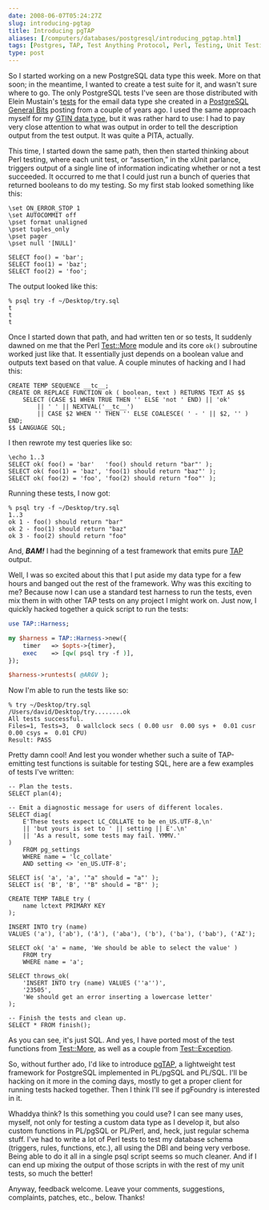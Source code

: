 ```yaml
--- 
date: 2008-06-07T05:24:27Z
slug: introducing-pgtap
title: Introducing pgTAP
aliases: [/computers/databases/postgresql/introducing_pgtap.html]
tags: [Postgres, TAP, Test Anything Protocol, Perl, Testing, Unit Testing]
type: post
---
```


So I started working on a new PostgreSQL data type this week. More on that soon;
in the meantime, I wanted to create a test suite for it, and wasn't sure where
to go. The only PostgreSQL tests I've seen are those distributed with Elein
Mustain's [tests] for the email data type she created in a [PostgreSQL General
Bits] posting from a couple of years ago. I used the same approach myself for my
[GTIN data type], but it was rather hard to use: I had to pay very close
attention to what was output in order to tell the description output from the
test output. It was quite a PITA, actually.

This time, I started down the same path, then then started thinking about Perl
testing, where each unit test, or “assertion,” in the xUnit parlance, triggers
output of a single line of information indicating whether or not a test
succeeded. It occurred to me that I could just run a bunch of queries that
returned booleans to do my testing. So my first stab looked something like this:

``` postgres
\set ON_ERROR_STOP 1
\set AUTOCOMMIT off
\pset format unaligned
\pset tuples_only
\pset pager
\pset null '[NULL]'

SELECT foo() = 'bar';
SELECT foo(1) = 'baz';
SELECT foo(2) = 'foo';
```

The output looked like this:

    % psql try -f ~/Desktop/try.sql
    t
    t
    t

Once I started down that path, and had written ten or so tests, It suddenly
dawned on me that the Perl [Test::More] module and its core `ok()` subroutine
worked just like that. It essentially just depends on a boolean value and
outputs text based on that value. A couple minutes of hacking and I had this:

``` postgres
CREATE TEMP SEQUENCE __tc__;
CREATE OR REPLACE FUNCTION ok ( boolean, text ) RETURNS TEXT AS $$
    SELECT (CASE $1 WHEN TRUE THEN '' ELSE 'not ' END) || 'ok'
        || ' ' || NEXTVAL('__tc__')
        || CASE $2 WHEN '' THEN '' ELSE COALESCE( ' - ' || $2, '' ) END;
$$ LANGUAGE SQL;
```

I then rewrote my test queries like so:

``` postgres
\echo 1..3
SELECT ok( foo() = 'bar'   'foo() should return "bar"' );
SELECT ok( foo(1) = 'baz', 'foo(1) should return "baz"' );
SELECT ok( foo(2) = 'foo', 'foo(2) should return "foo"' );
```

Running these tests, I now got:

    % psql try -f ~/Desktop/try.sql
    1..3
    ok 1 - foo() should return "bar"
    ok 2 - foo(1) should return "baz"
    ok 3 - foo(2) should return "foo"

And, ***BAM!*** I had the beginning of a test framework that emits pure [TAP]
output.

Well, I was so excited about this that I put aside my data type for a few hours
and banged out the rest of the framework. Why was this exciting to me? Because
now I can use a standard test harness to run the tests, even mix them in with
other TAP tests on any project I might work on. Just now, I quickly hacked
together a quick script to run the tests:

``` perl
use TAP::Harness;

my $harness = TAP::Harness->new({
    timer   => $opts->{timer},
    exec    => [qw( psql try -f )],
});

$harness->runtests( @ARGV );
```

Now I'm able to run the tests like so:

    % try ~/Desktop/try.sql        
    /Users/david/Desktop/try........ok   
    All tests successful.
    Files=1, Tests=3,  0 wallclock secs ( 0.00 usr  0.00 sys +  0.01 cusr  0.00 csys =  0.01 CPU)
    Result: PASS

Pretty damn cool! And lest you wonder whether such a suite of TAP-emitting test
functions is suitable for testing SQL, here are a few examples of tests I've
written:

``` postgres
-- Plan the tests.
SELECT plan(4);

-- Emit a diagnostic message for users of different locales.
SELECT diag(
    E'These tests expect LC_COLLATE to be en_US.UTF-8,\n'
    || 'but yours is set to ' || setting || E'.\n'
    || 'As a result, some tests may fail. YMMV.'
)
    FROM pg_settings
    WHERE name = 'lc_collate'
    AND setting <> 'en_US.UTF-8';

SELECT is( 'a', 'a', '"a" should = "a"' );
SELECT is( 'B', 'B', '"B" should = "B"' );

CREATE TEMP TABLE try (
    name lctext PRIMARY KEY
);

INSERT INTO try (name)
VALUES ('a'), ('ab'), ('â'), ('aba'), ('b'), ('ba'), ('bab'), ('AZ');

SELECT ok( 'a' = name, 'We should be able to select the value' )
    FROM try
    WHERE name = 'a';

SELECT throws_ok(
    'INSERT INTO try (name) VALUES (''a'')',
    '23505',
    'We should get an error inserting a lowercase letter'
);

-- Finish the tests and clean up.
SELECT * FROM finish();
```

As you can see, it's just SQL. And yes, I have ported most of the test functions
from [Test::More], as well as a couple from [Test::Exception].

So, without further ado, I'd like to introduce [pgTAP], a lightweight test
framework for PostgreSQL implemented in PL/pgSQL and PL/SQL. I'll be hacking on
it more in the coming days, mostly to get a proper client for running tests
hacked together. Then I think I'll see if pgFoundry is interested in it.

Whaddya think? Is this something you could use? I can see many uses, myself, not
only for testing a custom data type as I develop it, but also custom functions
in PL/pgSQL or PL/Perl, and, heck, just regular schema stuff. I've had to write
a lot of Perl tests to test my database schema (triggers, rules, functions,
etc.), all using the DBI and being very verbose. Being able to do it all in a
single psql script seems so much cleaner. And if I can end up mixing the output
of those scripts in with the rest of my unit tests, so much the better!

Anyway, feedback welcome. Leave your comments, suggestions, complaints, patches,
etc., below. Thanks!

  [tests]: http://www.varlena.com/varlena/GeneralBits/Tidbits/email_test.sql
    "Testing the email data type"
  [PostgreSQL General Bits]: http://www.varlena.com/GeneralBits/128.php
    "Base Type using Domains"
  [GTIN data type]: http://pgfoundry.org/projects/gtin/ "GTIN data type project info"
  [Test::More]: https://metacpan.org/pod/Test::More "Test::More on CPAN"
  [TAP]: http://testanything.org/ "Test Anything Protocol"
  [Test::Exception]: https://metacpan.org/pod/Test::Exception
    "Test::Exception on CPAN"
  [pgTAP]: https://svn.kineticode.com/pgtap/trunk "pgTAP Subversion repository"
